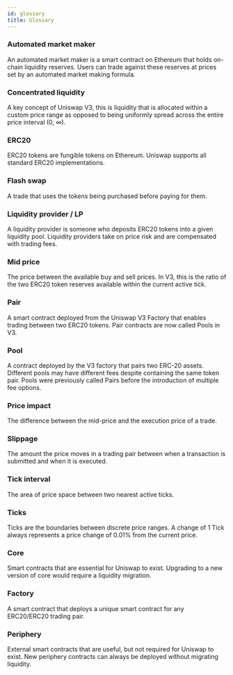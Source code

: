 ```yaml
---
id: glossary
title: Glossary
---
```


### Automated market maker

An automated market maker is a smart contract on Ethereum that holds on-chain liquidity reserves. Users can trade against these reserves at prices set by an automated market making formula.

### Concentrated liquidity

A key concept of Uniswap V3, this is liquidity that is allocated within a custom price range as opposed to being uniformly spread across the entire price interval (0, ∞).

### ERC20

ERC20 tokens are fungible tokens on Ethereum. Uniswap supports all standard ERC20 implementations.

### Flash swap

A trade that uses the tokens being purchased before paying for them.

### Liquidity provider / LP

A liquidity provider is someone who deposits ERC20 tokens into a given liquidity pool. Liquidity providers take on price risk and are compensated with trading fees.

### Mid price

The price between the available buy and sell prices. In V3, this is the ratio of the two ERC20 token reserves available within the current active tick.

### Pair

A smart contract deployed from the Uniswap V3 Factory that enables trading between two ERC20 tokens. Pair contracts are now called Pools in V3.

### Pool

A contract deployed by the V3 factory that pairs two ERC-20 assets. Different pools may have different fees despite containing the same token pair. Pools were previously called Pairs before the introduction of multiple fee options.

### Price impact

The difference between the mid-price and the execution price of a trade.

### Slippage

The amount the price moves in a trading pair between when a transaction is submitted and when it is executed.

### Tick interval

The area of price space between two nearest active ticks.

### Ticks

Ticks are the boundaries between discrete price ranges. A change of 1 Tick always represents a price change of 0.01% from the current price.

### Core

Smart contracts that are essential for Uniswap to exist. Upgrading to a new version of core would require a liquidity migration.

### Factory

A smart contract that deploys a unique smart contract for any ERC20/ERC20 trading pair.

### Periphery

External smart contracts that are useful, but not required for Uniswap to exist. New periphery contracts can always be deployed without migrating liquidity.